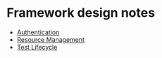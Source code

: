# Framework design notes
- [Authentication](./authentication-design.md)
- [Resource Management](./resource-management/resource-management-design.md)
- [Test Lifecycle](./test-state/test-lifecycle.md)